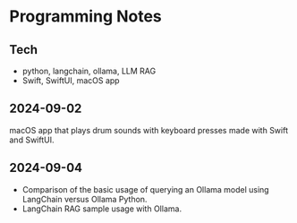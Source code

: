 # Programming Notes

## Tech
- python, langchain, ollama, LLM RAG
- Swift, SwiftUI, macOS app

## 2024-09-02
macOS app that plays drum sounds with keyboard presses made with Swift and SwiftUI.

## 2024-09-04
- Comparison of the basic usage of querying an Ollama model using LangChain versus Ollama Python.
- LangChain RAG sample usage with Ollama.
